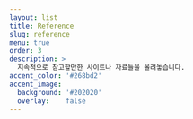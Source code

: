 ```yaml
---
layout: list
title: Reference
slug: reference
menu: true
order: 3
description: >
  지속적으로 참고할만한 사이트나 자료들을 올려놓습니다.
accent_color: '#268bd2'
accent_image:
  background: '#202020'
  overlay:    false
---
```

